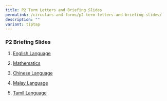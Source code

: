 ```yaml
---
title: P2 Term Letters and Briefing Slides
permalink: /circulars-and-forms/p2-term-letters-and-briefing-slides/
description: ""
variant: tiptap
---
```

<h3>P2 Briefing Slides</h3><ol data-tight="true" class="tight"><li><p><a href="/files/2024_P2_English.pdf" rel="noopener noreferrer nofollow" target="_blank">English Language</a></p></li><li><p><a href="/files/2024_P2_Mathematics.pdf" rel="noopener noreferrer nofollow" target="_blank">Mathematics</a></p></li><li><p><a href="/files/2024_P2_Chinese.pdf" rel="noopener noreferrer nofollow" target="_blank">Chinese Language</a></p></li><li><p><a href="/files/2024_P2_Malay.pdf" rel="noopener noreferrer nofollow" target="_blank">Malay Language</a></p></li><li><p><a href="/files/2024_P2_Tamil.pdf" rel="noopener noreferrer nofollow" target="_blank">Tamil Language</a></p></li></ol><p></p>